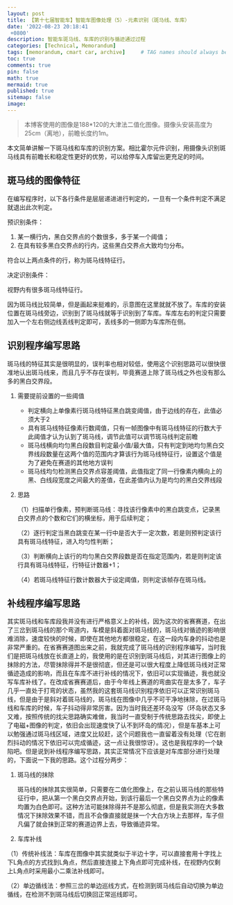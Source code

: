 ```yaml
---
layout: post
title: 【第十七届智能车】智能车图像处理（5）-元素识别（斑马线、车库）
date: '2022-08-23 20:18:41
 +0800'
description: 智能车斑马线、车库的识别与循迹通过过程
categories: [Technical, Memorandum]
tags: [memorandum, cmart car, archive]     # TAG names should always be lowercase
toc: true
comments: true
pin: false
math: true
mermaid: true
published: true
sitemap: false
image: 
---
```


> 本博客使用的图像是188*120的大津法二值化图像。摄像头安装高度为25cm（离地），前瞻长度约1m。

本文简单讲解一下斑马线和车库的识别方案。相比霍尔元件识别，用摄像头识别斑马线具有前瞻长和稳定性更好的优势，可以给停车入库留出更充足的时间。

## 斑马线的图像特征

在编写程序时，以下各行条件是层层递进进行判定的，一旦有一个条件判定不满足就退出此次判定。

预识别条件：

1. 某一横行内，黑白交界点的个数很多，多于某一个阈值；
2. 在具有较多黑白交界点的行内，这些黑白交界点大致均匀分布。

符合以上两点条件的行，称为斑马线特征行。

决定识别条件：

视野内有很多斑马线特征行。

因为斑马线比较简单，但是画起来挺难的，示意图在这里就就不放了。车库的安装位置在斑马线旁边，识别到了斑马线就等于识别到了车库。车库左右的判定只需要加入一个左右侧边线丢线判定即可，丢线多的一侧即为车库所在侧。

## 识别程序编写思路

斑马线的特征其实是很明显的，误判率也相对较低，使用这个识别思路可以很快很准地认出斑马线来，而且几乎不存在误判，毕竟赛道上除了斑马线之外也没有那么多的黑白交界段。

1. 需要提前设置的一些阈值

   - 判定横向上单像素行斑马线特征黑白跳变阈值，由于边线的存在，此值必须大于2
   - 具有斑马线特征像素行数阈值，只有一帧图像中有斑马线特征的行数大于此阈值才认为认到了斑马线，调节此值可以调节斑马线判定前瞻
   - 斑马线横向均匀黑白段数目判定最小值/最大值，只有判定到地均匀黑白交界线段数量在这两个值的范围内才算该行为斑马线特征行，设置这个值是为了避免在赛道的其他地方误判
   - 斑马线均匀检测黑白交界点容差阈值，此值指定了同一行像素内横向上的黑、白线段宽度之间最大的差值，在此差值内认为是均匀的黑白交界线段

2. 思路

   （1）扫描单行像素，预判断斑马线：寻找该行像素中的黑白跳变点，记录黑白交界点的个数和它们的横坐标，用于后续判定；

   （2）逐行判定当黑白跳变在某一行中是否大于一定次数，若是则预判定该行具有斑马线特征，进入均匀性判断；

   （3）判断横向上该行的均匀黑白交界段数是否在指定范围内，若是则判定该行具有斑马线特征，行特征计数器+1；

   （4）若斑马线特征行数计数器大于设定阈值，则判定该帧存在斑马线。

## 补线程序编写思路

其实斑马线和车库段我并没有进行严格意义上的补线，因为这次的省赛赛道，在出了三岔到斑马线的那个弯道内，车模是斜着面对斑马线的，斑马线对循迹的影响很难消除，速度较快的时候，即使在其他地方都很稳定，在这一段内车身的抖动也是非常严重的。在省赛赛道图出来之前，我就完成了斑马线的识别程序编写，当时我们是把斑马线放在长直道上的，我使用的是在识别到斑马线后，对其进行图像上的抹除的方法，尽管抹除得并不是很彻底，但还是可以很大程度上降低斑马线对正常循迹造成的影响，而且在车库不进行补线的情况下，依旧可以实现循迹，我也就没写车库补线了。在改成省赛赛道后，由于今年线上赛道的弯曲实在是太多了，车子几乎一直处于打弯的状态，虽然我的这套斑马线识别程序依旧可以正常识别斑马线，但是由于是斜对着斑马线的，斑马线在图像中几乎不可干净地抹除，在过斑马线和车库的时候，车子抖动得非常厉害。因为当时我还差环岛没写（环岛状态又多又难，按照传统的找尖思路确实难做，我当时一直受制于传统思路去找尖，即使上了电磁+图像的判定，依旧会出现速度快了认不到环岛的情况），但是车基本上可以勉强通过斑马线区域，进度又比较赶，这个问题我也一直留着没有处理（它在剧烈抖动的情况下依旧可以完成循迹，这一点让我很惊讶）。这也是我程序的一个缺陷吧。但是说到补线程序编写思路，其实正常情况下应该是对车库部分进行处理的，下面说一下我的思路。这个过程分两步：

1. 斑马线的抹除

   斑马线的抹除其实很简单，只需要在二值化图像上，在之前认斑马线的那些特征行中，把从第一个黑白交界点开始，到该行最后一个黑白交界点为止的像素均置为白色即可。这种方法可能抹除得并不是那么彻底，但是我实测在大多数情况下抹除效果不错，而且不会像直接就是抹一个大白方块上去那样，车子但凡偏了就会抹到正常的赛道边界上去，导致循迹异常。

2. 车库补线

（1）传统补线法：车库在图像中其实就类似于半边十字，可以直接套用十字找上下L角点的方式找到L角点，然后直接连接上下角点即可完成补线，在视野内仅剩上L角点时采用最小二乘法补线即可。

（2）单边循线法：参照三岔的单边巡线方式，在检测到斑马线后自动切换为单边循线，在检测不到斑马线后切换回正常巡线即可。